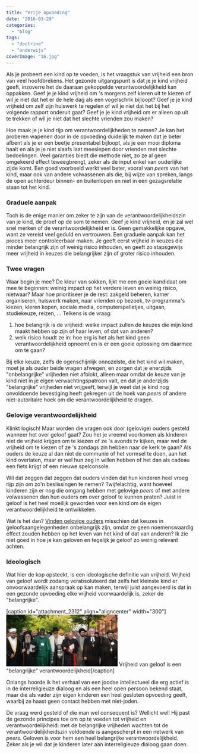 ```yaml
---
title: "Vrije opvoeding"
date: "2016-03-29"
categories: 
  - "blog"
tags: 
  - "doctrine"
  - "onderwijs"
coverImage: "16.jpg"
---
```


Als je probeert een kind op te voeden, is het vraagstuk van vrijheid een bron van veel hoofdbrekens. Het gezonde uitgangspunt is dat je je kind vrijheid geeft, inzoverre het de daaraan gekoppelde verantwoordelijkheid kan oppakken. Geef je je kind vrijheid om 's morgens zelf kleren uit te kiezen of wil je niet dat het er de hele dag als een vogelschrik bijloopt? Geef je je kind vrijheid om zelf zijn huiswerk te regelen of wil je niet dat het bij het volgende rapport onderuit gaat? Geef je je kind vrijheid om er alleen op uit te trekken of wil je niet dat het slechte vrienden zou maken?

Hoe maak je je kind rijp om verantwoordelijkheden te nemen? Je kan het proberen wapenen door in de opvoeding duidelijk te maken dat je beter afbent als je er een beetje presentabel bijloopt, als je een mooi diploma haalt en als je je niet slaafs laat meeslepen door vrienden met slechte bedoelingen. Veel garanties biedt die methode niet, zo ze al geen omgekeerd effect teweegbrengt, zeker als de input enkel van ouderlijke zijde komt. Een goed voorbeeld werkt veel beter, vooral van _peers_ van het kind, maar ook van andere volwassenen als die, bij wijze van spreken, langs de open achterdeur binnen- en buitenlopen en niet in een gezagsrelatie staan tot het kind.

### Graduele aanpak

Toch is de enige manier om zeker te zijn van de verantwoordelijkheidszin van je kind, de proef op de som te nemen. Geef je kind vrijheid, en je zal wel snel merken of de verantwoordelijkheid er is. Geen gemakkelijke opgave, want ze vereist veel geduld en vertrouwen. Een graduele aanpak kan het proces meer controleerbaar maken. Je geeft eerst vrijheid in keuzes die minder belangrijk zijn of weinig risico inhouden, en geeft zo stapsgewijs meer vrijheid in keuzes die belangrijker zijn of groter risico inhouden.

### Twee vragen

Waar begin je mee? De kleur van sokken, lijkt me een goeie kandidaat om mee te beginnen: weinig impact op het verdere leven en weinig risico, nietwaar? Maar hoe prioritiseer je de rest: zakgeld beheren, kamer organiseren, huiswerk maken, naar vrienden op bezoek, tv-programma's kiezen, kleren kopen, sociale media, computerspelletjes, uitgaan, studiekeuze, reizen, … Telkens is de vraag:

1. hoe belangrijk is de vrijheid: welke impact zullen de keuzes die mijn kind maakt hebben op zijn of haar leven, of dat van anderen?
2. welk risico houdt ze in: hoe erg is het als het kind geen verantwoordelijkheid opneemt en is er een goeie oplossing om daarmee om te gaan?

Bij elke keuze, zelfs de ogenschijnlijk onnozelste, die het kind wil maken, moet je als ouder beide vragen afwegen, en zorgen dat je enerzijds "onbelangrijke" vrijheden niet afblokt, alleen maar omdat de keuze van je kind niet in je eigen verwachtingspatroon valt, en dat je anderzijds "belangrijke" vrijheden niet vrijgeeft, terwijl je weet dat je kind nog onvoldoende bevestiging heeft gekregen uit de hoek van _peers_ of andere niet-autoritaire hoek om die verantwoordelijkheid te dragen.

### Gelovige verantwoordelijkheid

Klinkt logisch! Maar worden die vragen ook door (gelovige) ouders gesteld wanneer het over geloof gaat? Zou het je vreemd voorkomen als kinderen niet de vrijheid krijgen om te kiezen of ze 's avonds tv kijken, maar wel de vrijheid om te kiezen of ze 's zondags zin hebben naar de kerk te gaan? Als ouders de keuze al dan niet de communie of het vormsel te doen, aan het kind overlaten, maar er wel hun zeg in willen hebben of het dan als cadeau een fiets krijgt of een nieuwe spelconsole.

Wil dat zeggen dat zeggen dat ouders vinden dat hun kinderen heel vroeg rijp zijn om zo'n beslissingen te nemen? Twijfelachtig, want hoeveel kinderen zijn er nog die omgang hebben met gelovige _peers_ of met andere volwassenen dan hun ouders om over geloof te kunnen praten? Juist in geloof is het heel moeilijk geworden voor een kind om de eigen verantwoordelijkheid te ontwikkelen.

Wat is het dan? [Vinden gelovige ouders](https://www.ncregister.com/blog/msgr-pope/4-failed-catechetical-models-of-the-past) misschien dat keuzes in geloofsaangelegenheden onbelangrijk zijn, omdat ze geen noemenswaardig effect zouden hebben op het leven van het kind of dat van anderen? Ik zie niet goed in hoe je kan geloven en tegelijk je geloof zo weinig relevant achten.

### Ideologisch

Wat hier de kop opsteekt, is een ideologische definitie van vrijheid. Vrijheid van geloof wordt zodanig verabsoluteerd dat zelfs het kleinste kind er onvoorwaardelijk aanspraak op kan maken, terwijl juist aangevoerd is dat in een gezonde opvoeding elke vrijheid voorwaardelijk is, zeker de "belangrijke".

\[caption id="attachment\_2312" align="aligncenter" width="300"\]![Interreligieuze dialoog](images/16-300x139.jpg) Vrijheid van geloof is een "belangrijke" verantwoordelijkheid\[/caption\]

Onlangs hoorde ik het verhaal van een joodse intellectueel die erg actief is in de interreligieuze dialoog en als een heel open persoon bekend staat, maar die als vader zijn eigen kinderen een heel gesloten opvoeding geeft, waarbij ze haast geen contact hebben met niet-joden.

De vraag werd gesteld of die man wel consequent is? Wellicht wel! Hij past de gezonde principes toe om op te voeden tot vrijheid en verantwoordelijkheid: met de belangrijke vrijheden wachten tot de verantwoordelijkheidszin voldoende is aangescherpt in een netwerk van _peers._ Geloven is voor hem een heel belangrijke verantwoordelijkheid. Zeker als je wil dat je kinderen later aan interreligieuze dialoog gaan doen.
